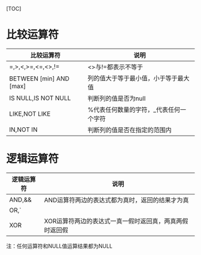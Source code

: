 [TOC]

# 比较运算符
|        比较运算符        |               说明               |
| ---------------------- | ------------------------------- |
| =,>,<,>=,<=,<>,!=       | <>与!=都表示不等于                 |
| BETWEEN [min] AND [max] | 列的值大于等于最小值，小于等于最大值   |
| IS NULL,IS NOT NULL     | 判断列的值是否为null               |
| LIKE,NOT LIKE           | %代表任何数量的字符，_代表任何一个字符 |
| IN,NOT IN              | 判断列的值是否在指定的范围内         |
# 逻辑运算符
| 逻辑运算符 |                     说明                      |
| -------- | -------------------------------------------- |
| AND,&&   | AND运算符两边的表达式都为真时，返回的结果才为真       |
| OR,`||`  | OR运算符两边的表达式有一条为真，返回的结果就为真       |
| XOR      | XOR运算符两边的表达式一真一假时返回真，两真两假时返回假 |
注：任何运算符和NULL值运算结果都为NULL